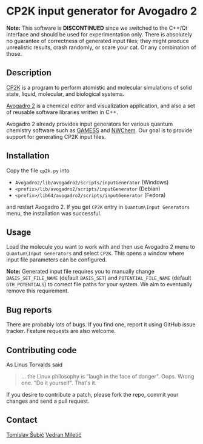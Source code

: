 # CP2K input generator for Avogadro 2

**Note:** This software is **DISCONTINUED** since we switched to the C++/Qt interface and should be used for
experimentation only. There is absolutely no guarantee of correctness of
generated input files; they might produce unrealistic results, crash randomly,
or scare your cat. Or any combination of those.

## Description

[CP2K](http://cp2k.org/) is a program to perform atomistic and molecular
simulations of solid state, liquid, molecular, and biological systems.

[Avogadro 2](http://www.openchemistry.org/projects/avogadro2/) is a chemical
editor and visualization application, and also a set of reusable software
libraries written in C++.

Avogadro 2 already provides input generators for various quantum chemistry
software such as [GAMESS](http://www.msg.ameslab.gov/gamess/) and
[NWChem](http://www.nwchem-sw.org/). Our goal is to provide support for
generating CP2K input files.

## Installation

Copy the file `cp2k.py` into

* `Avogadro2/lib/avogadro2/scripts/inputGenerator` (Windows)
* `<prefix>/lib/avogadro2/scripts/inputGenerator` (Debian)
* `<prefix>/lib64/avogadro2/scripts/inputGenerator` (Fedora)

and restart Avogadro 2. If you get `CP2K` entry in `Quantum\Input Generators`
menu, the installation was successful.

## Usage

Load the molecule you want to work with and then use Avogadro 2 menu to
`Quantum\Input Generators` and select `CP2K`. This opens a window where input
file parameters can be configured.

**Note:** Generated input file requires you to manually change
`BASIS_SET_FILE_NAME` (default `BASIS_SET`) and `POTENTIAL_FILE_NAME` (default
`GTH_POTENTIALS`) to correct file paths for your system. We aim to eventually
remove this requirement.

## Bug reports

There are probably lots of bugs. If you find one, report it using GitHub issue
tracker. Feature requests are also welcome.

## Contributing code

As Linus Torvalds said

> ... the Linux philosophy is "laugh in the face of danger". Oops. Wrong one.
> "Do it yourself". That's it.

If you desire to contribute a patch, please fork the repo, commit your changes
and send a pull request.

## Contact

[Tomislav Šubić](https://github.com/tsubic)
[Vedran Miletić](https://github.com/rivanvx)
